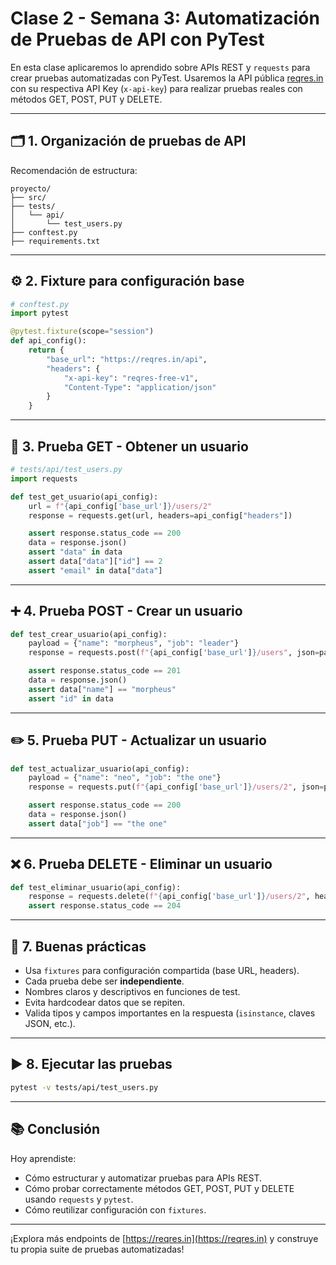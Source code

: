
# Clase 2 - Semana 3: Automatización de Pruebas de API con PyTest

En esta clase aplicaremos lo aprendido sobre APIs REST y `requests` para crear pruebas automatizadas con PyTest. Usaremos la API pública [reqres.in](https://reqres.in/) con su respectiva API Key (`x-api-key`) para realizar pruebas reales con métodos GET, POST, PUT y DELETE.

---

## 🗂️ 1. Organización de pruebas de API

Recomendación de estructura:

```
proyecto/
├── src/
├── tests/
│   └── api/
│       └── test_users.py
├── conftest.py
├── requirements.txt
```

---

## ⚙️ 2. Fixture para configuración base

```python
# conftest.py
import pytest

@pytest.fixture(scope="session")
def api_config():
    return {
        "base_url": "https://reqres.in/api",
        "headers": {
            "x-api-key": "reqres-free-v1",
            "Content-Type": "application/json"
        }
    }
```

---

## 🧪 3. Prueba GET - Obtener un usuario

```python
# tests/api/test_users.py
import requests

def test_get_usuario(api_config):
    url = f"{api_config['base_url']}/users/2"
    response = requests.get(url, headers=api_config["headers"])

    assert response.status_code == 200
    data = response.json()
    assert "data" in data
    assert data["data"]["id"] == 2
    assert "email" in data["data"]
```

---

## ➕ 4. Prueba POST - Crear un usuario

```python
def test_crear_usuario(api_config):
    payload = {"name": "morpheus", "job": "leader"}
    response = requests.post(f"{api_config['base_url']}/users", json=payload, headers=api_config["headers"])

    assert response.status_code == 201
    data = response.json()
    assert data["name"] == "morpheus"
    assert "id" in data
```

---

## ✏️ 5. Prueba PUT - Actualizar un usuario

```python
def test_actualizar_usuario(api_config):
    payload = {"name": "neo", "job": "the one"}
    response = requests.put(f"{api_config['base_url']}/users/2", json=payload, headers=api_config["headers"])

    assert response.status_code == 200
    data = response.json()
    assert data["job"] == "the one"
```

---

## ❌ 6. Prueba DELETE - Eliminar un usuario

```python
def test_eliminar_usuario(api_config):
    response = requests.delete(f"{api_config['base_url']}/users/2", headers=api_config["headers"])
    assert response.status_code == 204
```

---

## 🔄 7. Buenas prácticas

- Usa `fixtures` para configuración compartida (base URL, headers).
- Cada prueba debe ser **independiente**.
- Nombres claros y descriptivos en funciones de test.
- Evita hardcodear datos que se repiten.
- Valida tipos y campos importantes en la respuesta (`isinstance`, claves JSON, etc.).

---

## ▶️ 8. Ejecutar las pruebas

```bash
pytest -v tests/api/test_users.py
```

---

## 📚 Conclusión

Hoy aprendiste:

- Cómo estructurar y automatizar pruebas para APIs REST.
- Cómo probar correctamente métodos GET, POST, PUT y DELETE usando `requests` y `pytest`.
- Cómo reutilizar configuración con `fixtures`.

---

¡Explora más endpoints de [https://reqres.in](https://reqres.in) y construye tu propia suite de pruebas automatizadas!
